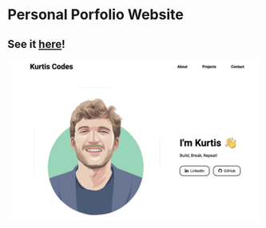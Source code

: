 # Personal Porfolio Website

## See it [here](https://kurtiscodes.com/)!

![Image](./content/images/readMe-pic.png)
